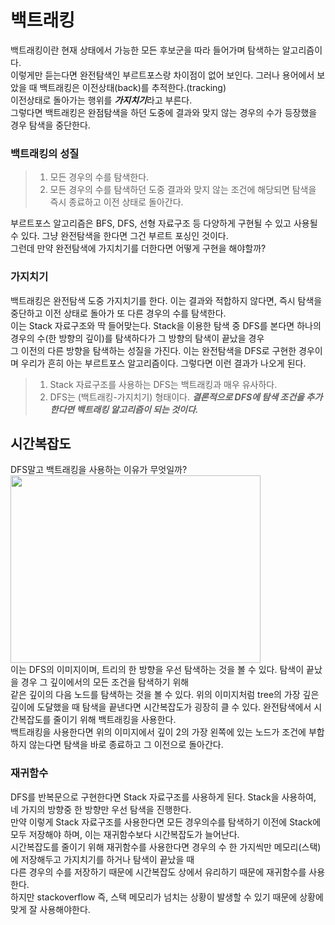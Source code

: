 # 백트래킹
백트래킹이란 현재 상태에서 가능한 모든 후보군을 따라 들어가며 탐색하는 알고리즘이다.       
이렇게만 듣는다면 완전탐색인 부르트포스랑 차이점이 없어 보인다. 그러나 용어에서 보았을 때 백트래킹은 이전상태(back)를 추적한다.(tracking)      
이전상태로 돌아가는 행위를 ***가지치기***라고 부른다.     
그렇다면 백트래킹은 완점탐색을 하던 도중에 결과와 맞지 않는 경우의 수가 등장했을 경우 탐색을 중단한다.     
### 백트래킹의 성질
> 1. 모든 경우의 수를 탐색한다.
> 2. 모든 경우의 수를 탐색하던 도중 결과와 맞지 않는 조건에 해당되면 탐색을 즉시 종료하고 이전 상태로 돌아간다.
             
부르트포스 알고리즘은 BFS, DFS, 선형 자료구조 등 다양하게 구현될 수 있고 사용될 수 있다. 그냥 완전탐색을 한다면 그건 부르트 포싱인 것이다.     
그런데 만약 완전탐색에 가지치기를 더한다면 어떻게 구현을 해야할까?      

### 가지치기  
백트래킹은 완전탐색 도중 가지치기를 한다. 이는 결과와 적합하지 않다면, 즉시 탐색을 중단하고 이전 상태로 돌아가 또 다른 경우의 수를 탐색한다.     
이는 Stack 자료구조와 딱 들어맞는다. Stack을 이용한 탐색 중 DFS를 본다면 하나의 경우의 수(한 방향의 깊이)를 탐색하다가 그 방향의 탐색이 끝났을 경우     
그 이전의 다른 방향을 탐색하는 성질을 가진다. 이는 완전탐색을 DFS로 구현한 경우이며 우리가 흔히 아는 부르트포스 알고리즘이다. 
그렇다면 이런 결과가 나오게 된다.
> 1. Stack 자료구조를 사용하는 DFS는 백트래킹과 매우 유사하다.
> 2. DFS는 (백트래킹-가지치기) 형태이다.
> ***결론적으로 DFS에 탐색 조건을 추가한다면 백트래킹 알고리즘이 되는 것이다.***      
 
## 시간복잡도   
DFS말고 백트래킹을 사용하는 이유가 무엇일까?       
<img src="https://upload.wikimedia.org/wikipedia/commons/thumb/2/2c/Depthfirst.png/250px-Depthfirst.png"  width="400" height="300"/>      
이는 DFS의 이미지이며, 트리의 한 방향을 우선 탐색하는 것을 볼 수 있다. 탐색이 끝났을 경우 그 깊이에서의 모든 조건을 탐색하기 위해     
같은 깊이의 다음 노드를 탐색하는 것을 볼 수 있다. 위의 이미지처럼 tree의 가장 깊은 깊이에 도달했을 때 탐색을 끝낸다면 시간복잡도가 굉장히 클 수 있다.
완전탐색에서 시간복잡도를 줄이기 위해 백트래킹을 사용한다.       
백트래킹을 사용한다면 위의 이미지에서 깊이 2의 가장 왼쪽에 있는 노드가 조건에 부합하지 않는다면 탐색을 바로 종료하고 그 이전으로 돌아간다.    

### 재귀함수
DFS를 반복문으로 구현한다면 Stack 자료구조를 사용하게 된다. Stack을 사용하여, 네 가지의 방향중 한 방향만 우선 탐색을 진행한다.      
만약 이렇게 Stack 자료구조를 사용한다면 모든 경우의수를 탐색하기 이전에 Stack에 모두 저장해야 하며, 이는 재귀함수보다 시간복잡도가 늘어난다.     
시간복잡도를 줄이기 위해 재귀함수를 사용한다면 경우의 수 한 가지씩만 메모리(스택)에 저장해두고 가지치기를 하거나 탐색이 끝났을 때     
다른 경우의 수를 저장하기 때문에 시간복잡도 상에서 유리하기 때문에 재귀함수를 사용한다.    
하지만 stackoverflow 즉, 스택 메모리가 넘치는 상황이 발생할 수 있기 때문에 상황에 맞게 잘 사용해야한다.     

